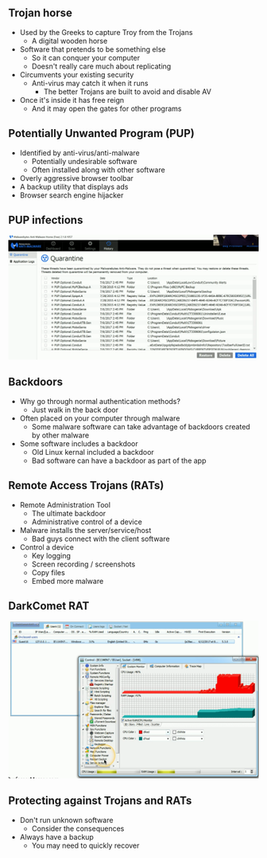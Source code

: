 ## Trojan horse
- Used by the Greeks to capture Troy from the Trojans
	- A digital wooden horse
- Software that pretends to be something else
	- So it can conquer your computer
	- Doesn't really care much about replicating
- Circumvents your existing security
	- Anti-virus may catch it when it runs
		- The better Trojans are built to avoid and disable AV
- Once it's inside it has free reign
	- And it may open the gates for other programs

## Potentially Unwanted Program (PUP)
- Identified by anti-virus/anti-malware
	- Potentially undesirable software
	- Often installed along with other software
- Overly aggressive browser toolbar
- A backup utility that displays ads
- Browser search engine hijacker

## PUP infections
![](Images/Pasted%20image%2020231127210207.png)

## Backdoors
- Why go through normal authentication methods?
	- Just walk in the back door
- Often placed on your computer through malware
	- Some malware software can take advantage of backdoors created by other malware
- Some software includes a backdoor
	- Old Linux kernal included a backdoor
	- Bad software can have a backdoor as part of the app

## Remote Access Trojans (RATs)
- Remote Administration Tool
	- The ultimate backdoor
	- Administrative control of a device
- Malware installs the server/service/host
	- Bad guys connect with the client software
- Control a device
	- Key logging
	- Screen recording / screenshots
	- Copy files
	- Embed more malware

## DarkComet RAT
![](Images/Pasted%20image%2020231127210545.png)

## Protecting against Trojans and RATs
- Don't run unknown software
	- Consider the consequences
- Always have a backup
	- You may need to quickly recover

